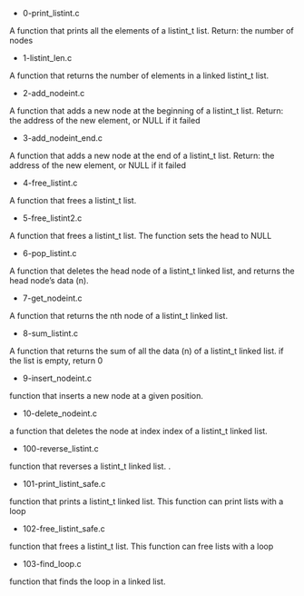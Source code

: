 * 0-print_listint.c

A function that prints all the elements of a listint_t list.
Return: the number of nodes

* 1-listint_len.c

A function that returns the number of elements in a linked listint_t list.

* 2-add_nodeint.c

A function that adds a new node at the beginning of a listint_t list.
Return: the address of the new element, or NULL if it failed

* 3-add_nodeint_end.c

A function that adds a new node at the end of a listint_t list.
Return: the address of the new element, or NULL if it failed

* 4-free_listint.c

A function that frees a listint_t list.

* 5-free_listint2.c

A function that frees a listint_t list.
The function sets the head to NULL

* 6-pop_listint.c

A function that deletes the head node of a listint_t linked list, and returns the head node’s data (n).

* 7-get_nodeint.c

A function that returns the nth node of a listint_t linked list.

* 8-sum_listint.c

A function that returns the sum of all the data (n) of a listint_t linked list.
if the list is empty, return 0

* 9-insert_nodeint.c

function that inserts a new node at a given position.

* 10-delete_nodeint.c

a function that deletes the node at index index of a listint_t linked list.

* 100-reverse_listint.c

function that reverses a listint_t linked list.
.

* 101-print_listint_safe.c

function that prints a listint_t linked list.
This function can print lists with a loop

* 102-free_listint_safe.c

function that frees a listint_t list.
This function can free lists with a loop

* 103-find_loop.c

function that finds the loop in a linked list.
